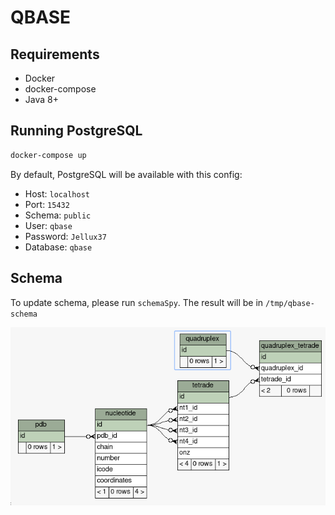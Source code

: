 # QBASE

## Requirements

- Docker
- docker-compose
- Java 8+

## Running PostgreSQL

``` sh
docker-compose up
```

By default, PostgreSQL will be available with this config:

- Host: `localhost`
- Port: `15432`
- Schema: `public`
- User: `qbase`
- Password: `Jellux37`
- Database: `qbase`

## Schema

To update schema, please run `schemaSpy`. The result will be in `/tmp/qbase-schema`

![](./schema.png) 